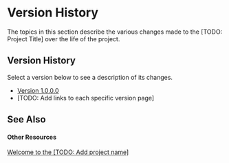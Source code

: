 # Version History

The topics in this section describe the various changes made to the [TODO: Project Title] over the life of the project.



## Version History

Select a version below to see a description of its changes.
&nbsp;<ul><li><a href="1a966554-d30a-4562-abbf-2080d4a61948">Version 1.0.0.0</a></li><li>
[TODO: Add links to each specific version page]</li></ul>

## See Also


#### Other Resources
<a href="b56657ef-3f3b-444d-b052-b37a808222c1">Welcome to the [TODO: Add project name]</a><br />